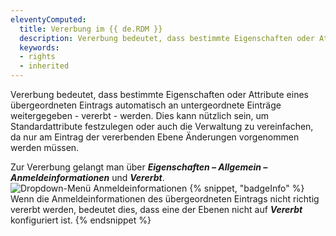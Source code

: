 ```yaml
---
eleventyComputed:
  title: Vererbung im {{ de.RDM }}
  description: Vererbung bedeutet, dass bestimmte Eigenschaften oder Attribute eines übergeordneten Eintrags automatisch an untergeordnete Einträge weitergegeben - vererbt - werden.
  keywords:
  - rights
  - inherited
---
```

Vererbung bedeutet, dass bestimmte Eigenschaften oder Attribute eines übergeordneten Eintrags automatisch an untergeordnete Einträge weitergegeben - vererbt - werden. Dies kann nützlich sein, um Standardattribute festzulegen oder auch die Verwaltung zu vereinfachen, da nur am Eintrag der vererbenden Ebene Änderungen vorgenommen werden müssen.

Zur Vererbung gelangt man über ***Eigenschaften – Allgemein – Anmeldeinformationen*** und ***Vererbt***.
![Dropdown-Menü Anmeldeinformationen](https://cdnweb.devolutions.net/docs/de/kb/KB0044.png)
{% snippet, "badgeInfo" %}
Wenn die Anmeldeinformationen des übergeordneten Eintrags nicht richtig vererbt werden, bedeutet dies, dass eine der Ebenen nicht auf ***Vererbt*** konfiguriert ist.
{% endsnippet %}

